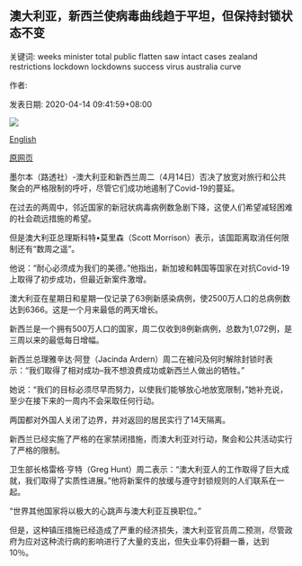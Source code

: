 ## 澳大利亚，新西兰使病毒曲线趋于平坦，但保持封锁状态不变

关键词: weeks minister total public flatten saw intact cases zealand restrictions lockdown lockdowns success virus australia curve

作者: 

发表日期: 2020-04-14 09:41:59+08:00

![](https://www.straitstimes.com/sites/default/files/styles/x_large/public/articles/2020/04/14/rk_circularuay_140420.jpg?itok=YwUl5bqt)

[English](Australia%2C%20New%20Zealand%20flatten%20virus%20curve%20but%20keep%20lockdowns%20intact.md)

[原网页](https://www.straitstimes.com/asia/australianz/australia-many-weeks-away-from-relaxing-virus-restrictions-says-pm-scott-morrison)

墨尔本（路透社）-澳大利亚和新西兰周二（4月14日）否决了放宽对旅行和公共聚会的严格限制的呼吁，尽管它们成功地遏制了Covid-19的蔓延。

在过去的两周中，邻近国家的新冠状病毒病例数急剧下降，这使人们希望减轻困难的社会疏远措施的希望。

但是澳大利亚总理斯科特•莫里森（Scott Morrison）表示，该国距离取消任何限制还有“数周之遥”。

他说：“耐心必须成为我们的美德。”他指出，新加坡和韩国等国家在对抗Covid-19上取得了初步成功，但最近新案件激增。

澳大利亚在星期日和星期一仅记录了63例新感染病例，使2500万人口的总病例数达到6366。这是一个月来最低的两天增长。

新西兰是一个拥有500万人口的国家，周二仅收到8例新病例，总数为1,072例，是三周以来的最低每日增幅。

新西兰总理雅辛达·阿登（Jacinda Ardern）周二在被问及何时解除封锁时表示：“我们取得了相对成功–我不想浪费成功或新西兰人做出的牺牲。”

她说：“我们的目标必须尽早而努力，以使我们能够放心地放宽限制，”她补充说，至少在接下来的一周内不会采取任何行动。

两国都对外国人关闭了边界，并对返回的居民实行了14天隔离。

新西兰已经实施了严格的在家禁闭措施，而澳大利亚对行动，聚会和公共活动实行了严格的限制。

卫生部长格雷格·亨特（Greg Hunt）周二表示：“澳大利亚人的工作取得了巨大成就，我们取得了实质性进展。”他将新案件的放缓与遵守封锁规则的人们联系在一起。

“世界其他国家将以极大的心跳声与澳大利亚互换职位。”

但是，这种镇压措施已经造成了严重的经济损失，澳大利亚官员周二预测，尽管政府为应对这种流行病的影响进行了大量的支出，但失业率仍将翻一番，达到10％。
